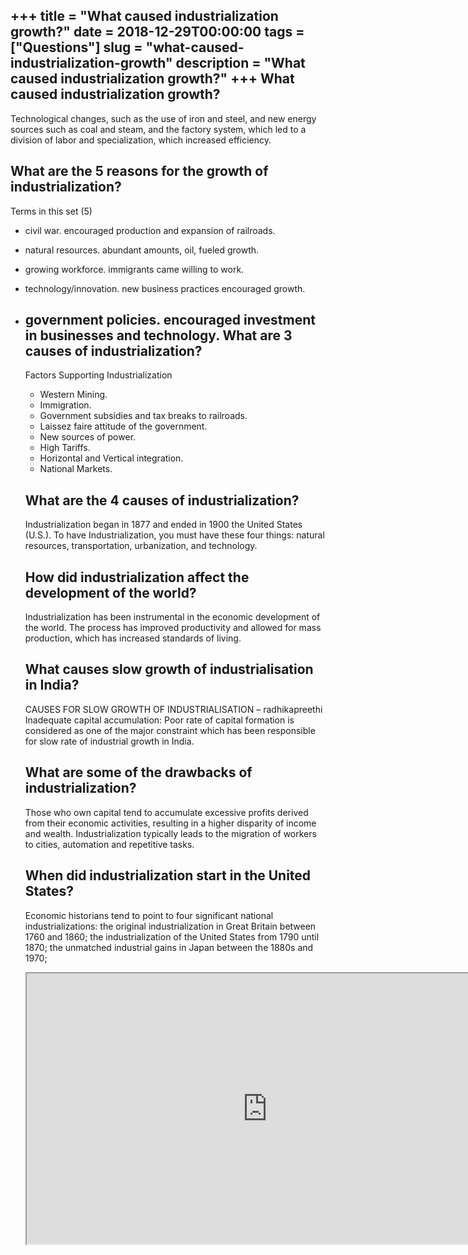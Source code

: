 +++
title = "What caused industrialization growth?"
date = 2018-12-29T00:00:00
tags = ["Questions"]
slug = "what-caused-industrialization-growth"
description = "What caused industrialization growth?"
+++
What caused industrialization growth?
-------------------------------------

Technological changes, such as the use of iron and steel, and new energy sources such as coal and steam, and the factory system, which led to a division of labor and specialization, which increased efficiency.

What are the 5 reasons for the growth of industrialization?
-----------------------------------------------------------

Terms in this set (5)

- civil war. encouraged production and expansion of railroads.
- natural resources. abundant amounts, oil, fueled growth.
- growing workforce. immigrants came willing to work.
- technology/innovation. new business practices encouraged growth.
- government policies. encouraged investment in businesses and technology. What are 3 causes of industrialization?
    ---------------------------------------
    
    Factors Supporting Industrialization
    
    
    - Western Mining.
    - Immigration.
    - Government subsidies and tax breaks to railroads.
    - Laissez faire attitude of the government.
    - New sources of power.
    - High Tariffs.
    - Horizontal and Vertical integration.
    - National Markets.
    
    What are the 4 causes of industrialization?
    -------------------------------------------
    
    Industrialization began in 1877 and ended in 1900 the United States (U.S.). To have Industrialization, you must have these four things: natural resources, transportation, urbanization, and technology.
    
    How did industrialization affect the development of the world?
    --------------------------------------------------------------
    
    Industrialization has been instrumental in the economic development of the world. The process has improved productivity and allowed for mass production, which has increased standards of living.
    
    What causes slow growth of industrialisation in India?
    ------------------------------------------------------
    
    CAUSES FOR SLOW GROWTH OF INDUSTRIALISATION – radhikapreethi Inadequate capital accumulation: Poor rate of capital formation is considered as one of the major constraint which has been responsible for slow rate of industrial growth in India.
    
    What are some of the drawbacks of industrialization?
    ----------------------------------------------------
    
    Those who own capital tend to accumulate excessive profits derived from their economic activities, resulting in a higher disparity of income and wealth. Industrialization typically leads to the migration of workers to cities, automation and repetitive tasks.
    
    When did industrialization start in the United States?
    ------------------------------------------------------
    
    Economic historians tend to point to four significant national industrializations: the original industrialization in Great Britain between 1760 and 1860; the industrialization of the United States from 1790 until 1870; the unmatched industrial gains in Japan between the 1880s and 1970;
    
    <iframe allow="accelerometer; autoplay; clipboard-write; encrypted-media; gyroscope; picture-in-picture" allowfullscreen="" class="__youtube_prefs__  epyt-is-override  no-lazyload" data-no-lazy="1" data-origheight="433" data-origwidth="770" data-skipgform_ajax_framebjll="" height="433" id="_ytid_60574" loading="lazy" src="https://www.youtube.com/embed/YhjV3HaExwQ?enablejsapi=1&autoplay=0&cc_load_policy=0&cc_lang_pref=&iv_load_policy=1&loop=0&modestbranding=0&rel=1&fs=1&playsinline=0&autohide=2&theme=dark&color=red&controls=1&" title="YouTube player" width="770"></iframe>